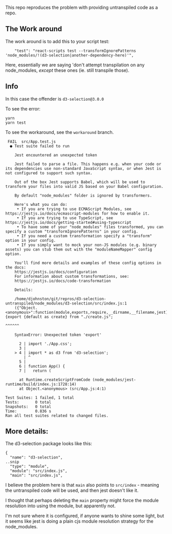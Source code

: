 This repo reproduces the problem with providing untranspiled code as a repo. 

## The Work around

The work around is to add this to your script test: 

```
    "test": "react-scripts test --transformIgnorePatterns 'node_modules/!(d3-selection|another-dependency-here)'",
```

Here, essentially we are saying 'don't attempt transpilation on any node_modules, _except_ these ones (ie. still transpile those).

## Info

In this case the offender is `d3-selection@3.0.0`

To see the error: 

```
yarn
yarn test
```

To see the workaround, see the `workaround` branch. 


```
 FAIL  src/App.test.js
  ● Test suite failed to run

    Jest encountered an unexpected token

    Jest failed to parse a file. This happens e.g. when your code or its dependencies use non-standard JavaScript syntax, or when Jest is not configured to support such syntax.

    Out of the box Jest supports Babel, which will be used to transform your files into valid JS based on your Babel configuration.

    By default "node_modules" folder is ignored by transformers.

    Here's what you can do:
     • If you are trying to use ECMAScript Modules, see https://jestjs.io/docs/ecmascript-modules for how to enable it.
     • If you are trying to use TypeScript, see https://jestjs.io/docs/getting-started#using-typescript
     • To have some of your "node_modules" files transformed, you can specify a custom "transformIgnorePatterns" in your config.
     • If you need a custom transformation specify a "transform" option in your config.
     • If you simply want to mock your non-JS modules (e.g. binary assets) you can stub them out with the "moduleNameMapper" config option.

    You'll find more details and examples of these config options in the docs:
    https://jestjs.io/docs/configuration
    For information about custom transformations, see:
    https://jestjs.io/docs/code-transformation

    Details:

    /home/djohnston/git/repros/d3-selection-untranspiled/node_modules/d3-selection/src/index.js:1
    ({"Object.<anonymous>":function(module,exports,require,__dirname,__filename,jest){export {default as create} from "./create.js";
                                                                                      ^^^^^^

    SyntaxError: Unexpected token 'export'

      2 | import './App.css';
      3 |
    > 4 | import * as d3 from 'd3-selection';
        | ^
      5 |
      6 | function App() {
      7 |   return (

      at Runtime.createScriptFromCode (node_modules/jest-runtime/build/index.js:1728:14)
      at Object.<anonymous> (src/App.js:4:1)

Test Suites: 1 failed, 1 total
Tests:       0 total
Snapshots:   0 total
Time:        0.836 s
Ran all test suites related to changed files.
``` 


## More details: 


The d3-selection package looks like this: 


```
{
  "name": "d3-selection",
..snip
  "type": "module",
  "module": "src/index.js",
  "main": "src/index.js",
```


I believe the problem here is that `main` also points to `src/index` - meaning the untranspiled code will be used, and then jest doesn't like it. 

I thought that perhaps deleting the `main` property might force the module resolution into using the module, but apparently not. 
 
I'm not sure where it is configured, if anyone wants to shine some light, but it seems like jest is doing a plain cjs module resolution strategy for the node_modules. 


